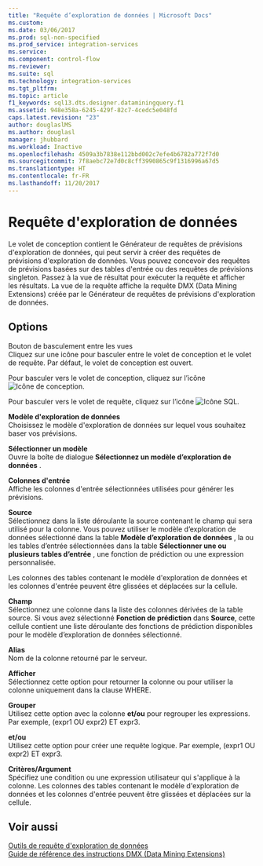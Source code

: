 ```yaml
---
title: "Requête d’exploration de données | Microsoft Docs"
ms.custom: 
ms.date: 03/06/2017
ms.prod: sql-non-specified
ms.prod_service: integration-services
ms.service: 
ms.component: control-flow
ms.reviewer: 
ms.suite: sql
ms.technology: integration-services
ms.tgt_pltfrm: 
ms.topic: article
f1_keywords: sql13.dts.designer.dataminingquery.f1
ms.assetid: 948e358a-6245-429f-82c7-4cedc5e048fd
caps.latest.revision: "23"
author: douglaslMS
ms.author: douglasl
manager: jhubbard
ms.workload: Inactive
ms.openlocfilehash: 4509a3b7838e112bbd002c7efe4b6782a772f7d0
ms.sourcegitcommit: 7f8aebc72e7d0c8cff3990865c9f1316996a67d5
ms.translationtype: HT
ms.contentlocale: fr-FR
ms.lasthandoff: 11/20/2017
---
```

# <a name="data-mining-query"></a>Requête d'exploration de données
  Le volet de conception contient le Générateur de requêtes de prévisions d'exploration de données, qui peut servir à créer des requêtes de prévisions d'exploration de données. Vous pouvez concevoir des requêtes de prévisions basées sur des tables d'entrée ou des requêtes de prévisions singleton. Passez à la vue de résultat pour exécuter la requête et afficher les résultats. La vue de la requête affiche la requête DMX (Data Mining Extensions) créée par le Générateur de requêtes de prévisions d'exploration de données.  
  
## <a name="options"></a>Options  
 Bouton de basculement entre les vues  
 Cliquez sur une icône pour basculer entre le volet de conception et le volet de requête. Par défaut, le volet de conception est ouvert.  
  
 Pour basculer vers le volet de conception, cliquez sur l’icône ![Icône de conception](../../integration-services/control-flow/media/ssis-designicon.gif "Icône de conception").  
  
 Pour basculer vers le volet de requête, cliquez sur l’icône ![Icône SQL](../../integration-services/control-flow/media/ssis-queryicon.gif "Icône SQL").  
  
 **Modèle d'exploration de données**  
 Choisissez le modèle d'exploration de données sur lequel vous souhaitez baser vos prévisions.  
  
 **Sélectionner un modèle**  
 Ouvre la boîte de dialogue **Sélectionnez un modèle d’exploration de données** .  
  
 **Colonnes d'entrée**  
 Affiche les colonnes d'entrée sélectionnées utilisées pour générer les prévisions.  
  
 **Source**  
 Sélectionnez dans la liste déroulante la source contenant le champ qui sera utilisé pour la colonne. Vous pouvez utiliser le modèle d’exploration de données sélectionné dans la table **Modèle d’exploration de données** , la ou les tables d’entrée sélectionnées dans la table **Sélectionner une ou plusieurs tables d’entrée** , une fonction de prédiction ou une expression personnalisée.  
  
 Les colonnes des tables contenant le modèle d'exploration de données et les colonnes d'entrée peuvent être glissées et déplacées sur la cellule.  
  
 **Champ**  
 Sélectionnez une colonne dans la liste des colonnes dérivées de la table source. Si vous avez sélectionné **Fonction de prédiction** dans **Source**, cette cellule contient une liste déroulante des fonctions de prédiction disponibles pour le modèle d’exploration de données sélectionné.  
  
 **Alias**  
 Nom de la colonne retourné par le serveur.  
  
 **Afficher**  
 Sélectionnez cette option pour retourner la colonne ou pour utiliser la colonne uniquement dans la clause WHERE.  
  
 **Grouper**  
 Utilisez cette option avec la colonne **et/ou** pour regrouper les expressions. Par exemple, (expr1 OU expr2) ET expr3.  
  
 **et/ou**  
 Utilisez cette option pour créer une requête logique. Par exemple, (expr1 OU expr2) ET expr3.  
  
 **Critères/Argument**  
 Spécifiez une condition ou une expression utilisateur qui s'applique à la colonne. Les colonnes des tables contenant le modèle d'exploration de données et les colonnes d'entrée peuvent être glissées et déplacées sur la cellule.  
  
## <a name="see-also"></a>Voir aussi  
 [Outils de requête d'exploration de données](../../analysis-services/data-mining/data-mining-query-tools.md)   
 [Guide de référence des instructions DMX &#40;Data Mining Extensions&#41;](../../dmx/data-mining-extensions-dmx-statements.md)  
  
  
